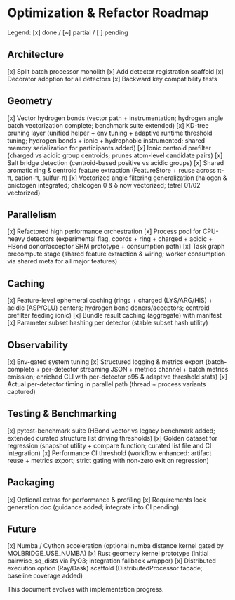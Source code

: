 Optimization & Refactor Roadmap
================================

Legend: [x] done / [~] partial / [ ] pending

Architecture
------------
[x] Split batch processor monolith
[x] Add detector registration scaffold
[x] Decorator adoption for all detectors
[x] Backward key compatibility tests

Geometry
--------
 [x] Vector hydrogen bonds (vector path + instrumentation; hydrogen angle batch vectorization complete; benchmark suite extended)
[x] KD-tree pruning layer (unified helper + env tuning + adaptive runtime threshold tuning; hydrogen bonds + ionic + hydrophobic instrumented; shared memory serialization for participants added)
[x] Ionic centroid prefilter (charged vs acidic group centroids; prunes atom-level candidate pairs)
[x] Salt bridge detection (centroid-based positive vs acidic groups)
[x] Shared aromatic ring & centroid feature extraction (FeatureStore + reuse across π-π, cation-π, sulfur-π)
[x] Vectorized angle filtering generalization (halogen & pnictogen integrated; chalcogen θ & δ now vectorized; tetrel θ1/θ2 vectorized)

Parallelism
-----------
[x] Refactored high performance orchestration
 [x] Process pool for CPU-heavy detectors (experimental flag, coords + ring + charged + acidic + HBond donor/acceptor SHM prototype + consumption path)
 [x] Task graph precompute stage (shared feature extraction & wiring; worker consumption via shared meta for all major features)

Caching
-------
 [x] Feature-level ephemeral caching (rings + charged (LYS/ARG/HIS) + acidic (ASP/GLU) centers; hydrogen bond donors/acceptors; centroid prefilter feeding ionic)
[x] Bundle result caching (aggregate) with manifest
[x] Parameter subset hashing per detector (stable subset hash utility)

Observability
-------------
[x] Env-gated system tuning
 [x] Structured logging & metrics export (batch-complete + per-detector streaming JSON + metrics channel + batch metrics emission; enriched CLI with per-detector p95 & adaptive threshold stats)
 [x] Actual per-detector timing in parallel path (thread + process variants captured)

Testing & Benchmarking
----------------------
 [x] pytest-benchmark suite (HBond vector vs legacy benchmark added; extended curated structure list driving thresholds)
 [x] Golden dataset for regression (snapshot utility + compare function; curated list file and CI integration)
 [x] Performance CI threshold (workflow enhanced: artifact reuse + metrics export; strict gating with non-zero exit on regression)

Packaging
--------
[x] Optional extras for performance & profiling
[x] Requirements lock generation doc (guidance added; integrate into CI pending)

Future
------
 [x] Numba / Cython acceleration (optional numba distance kernel gated by MOLBRIDGE_USE_NUMBA)
 [x] Rust geometry kernel prototype (initial pairwise_sq_dists via PyO3; integration fallback wrapper)
 [x] Distributed execution option (Ray/Dask) scaffold (DistributedProcessor facade; baseline coverage added)

This document evolves with implementation progress.
